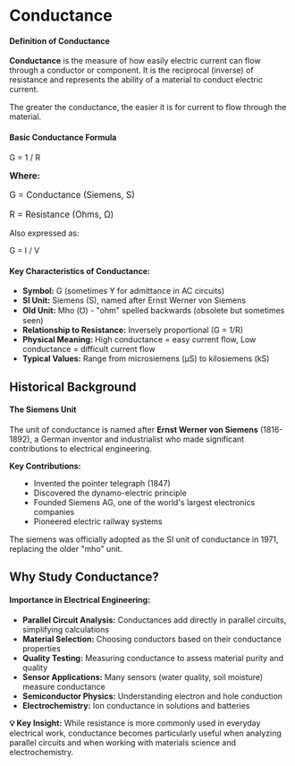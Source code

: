 # Conductance

<!-- DEFINITION SECTION -->
                    
<div class="definition-card">
    <h4>Definition of Conductance</h4>
    <p><strong>Conductance</strong> is the measure of how easily electric current can flow through a conductor or component. It is the reciprocal (inverse) of resistance and represents the ability of a material to conduct electric current.</p>
    <p style="margin-top: 15px;">The greater the conductance, the easier it is for current to flow through the material.</p>
                    </div>
                    
<div class="formula-box">
                        <h4>Basic Conductance Formula</h4>
                        <div class="formula">G = 1 / R</div>
                        <div style="margin-top: 15px; font-size: 1.1em;">
                            <p><strong>Where:</strong></p>
                            <p>G = Conductance (Siemens, S)</p>
                            <p>R = Resistance (Ohms, Ω)</p>
                        </div>
                        <p style="margin-top: 15px;">Also expressed as:</p>
                        <div class="formula">G = I / V</div>
                    </div>
                    
<div class="key-points">
                        <h4>Key Characteristics of Conductance:</h4>
                        <ul>
                            <li><strong>Symbol:</strong> G (sometimes Y for admittance in AC circuits)</li>
                            <li><strong>SI Unit:</strong> Siemens (S), named after Ernst Werner von Siemens</li>
                            <li><strong>Old Unit:</strong> Mho (℧) - "ohm" spelled backwards (obsolete but sometimes seen)</li>
                            <li><strong>Relationship to Resistance:</strong> Inversely proportional (G = 1/R)</li>
                            <li><strong>Physical Meaning:</strong> High conductance = easy current flow, Low conductance = difficult current flow</li>
                            <li><strong>Typical Values:</strong> Range from microsiemens (μS) to kilosiemens (kS)</li>
                        </ul>
                    </div>

## Historical Background

<div class="definition-card">
                        <h4>The Siemens Unit</h4>
                        <p>The unit of conductance is named after <strong>Ernst Werner von Siemens</strong> (1816-1892), a German inventor and industrialist who made significant contributions to electrical engineering.</p>
                        <p style="margin-top: 10px;"><strong>Key Contributions:</strong></p>
                        <ul style="margin-left: 20px; margin-top: 10px;">
                            <li>Invented the pointer telegraph (1847)</li>
                            <li>Discovered the dynamo-electric principle</li>
                            <li>Founded Siemens AG, one of the world's largest electronics companies</li>
                            <li>Pioneered electric railway systems</li>
                        </ul>
                        <p style="margin-top: 15px;">The siemens was officially adopted as the SI unit of conductance in 1971, replacing the older "mho" unit.</p>
                    </div>
                    
## Why Study Conductance?

<div class="key-points">
                        <h4>Importance in Electrical Engineering:</h4>
                        <ul>
                            <li><strong>Parallel Circuit Analysis:</strong> Conductances add directly in parallel circuits, simplifying calculations</li>
                            <li><strong>Material Selection:</strong> Choosing conductors based on their conductance properties</li>
                            <li><strong>Quality Testing:</strong> Measuring conductance to assess material purity and quality</li>
                            <li><strong>Sensor Applications:</strong> Many sensors (water quality, soil moisture) measure conductance</li>
                            <li><strong>Semiconductor Physics:</strong> Understanding electron and hole conduction</li>
                            <li><strong>Electrochemistry:</strong> Ion conductance in solutions and batteries</li>
                        </ul>
                    </div>
                    
<div class="note">
                        <strong>💡 Key Insight:</strong> While resistance is more commonly used in everyday electrical work, conductance becomes particularly useful when analyzing parallel circuits and when working with materials science and electrochemistry.
                    </div>


                